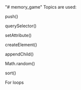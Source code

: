 "# memory_game" 
Topics are used:

push()

querySelector()

setAttribute()

createElement()

appendChild()

Math.random()

sort()

For loops
